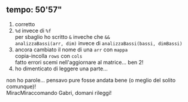 ## tempo: 50'57"

1. corretto
2. `%d` invece di `%f`  
   per sbaglio ho scritto `&` inveche che `&&`  
   `analizzaBassi(arr, dim)` invece di `analizzaBassi(bassi, dimBassi)`
3. ancora cambiato il nome di una `arr` con `mappa`  
   copia-incolla `rows` con `cols`   
   fatto errori scemi nell'aggiornare al matrice... ben 2!
4. ho dimenticato di leggere una parte...

non ho parole... pensavo pure fosse andata bene (o meglio del solito comunque)!  
MiracMiraccomando Gabri, domani rileggi!
